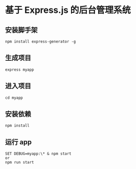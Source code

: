 <!--
 * @Author: your name
 * @Date: 2021-03-16 16:03:26
 * @LastEditTime: 2021-03-16 16:09:37
 * @LastEditors: Please set LastEditors
 * @Description: In User Settings Edit
 * @FilePath: \server\README.md
-->

# 基于 Express.js 的后台管理系统

## 安装脚手架

```npm
npm install express-generator -g
```

## 生成项目

```npm
express myapp
```

## 进入项目

```npm
cd myapp
```

## 安装依赖

```npm
npm install
```

## 运行 app

```npm
SET DEBUG=myapp:\* & npm start
or
npm run start
```
